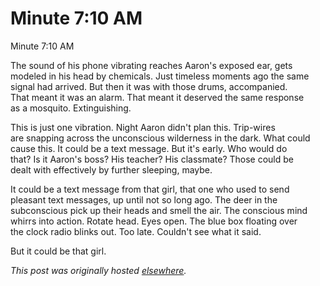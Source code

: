 # Minute 7:10 AM

<div>
<p>Minute 7:10 AM</p>
<p>The sound of his phone vibrating reaches Aaron's exposed ear, gets<br>modeled in his head by chemicals. Just timeless moments ago the same<br>signal had arrived. But then it was with those drums, accompanied.<br>That meant it was an alarm. That meant it deserved the same response<br>as a mosquito. Extinguishing.</p>
<p>This is just one vibration. Night Aaron didn't plan this. Trip-wires<br>are snapping across the unconscious wilderness in the dark. What could<br>cause this. It could be a text message. But it's early. Who would do<br>that? Is it Aaron's boss? His teacher? His classmate? Those could be<br>dealt with effectively by further sleeping, maybe.</p>
<p>It could be a text message from that girl, that one who used to send<br>pleasant text messages, up until not so long ago. The deer in the<br>subconscious pick up their heads and smell the air. The conscious mind<br>whirrs into action. Rotate head. Eyes open. The blue box floating over<br>the clock radio blinks out. Too late. Couldn't see what it said.</p>
<p>But it could be that girl.</p>
</div>


*This post was originally hosted [elsewhere](http://planspace.blogspot.com/2011/02/minute-710-am.html).*
